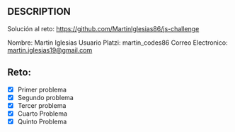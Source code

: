 ## DESCRIPTION

Solución al reto: https://github.com/MartinIglesias86/js-challenge

Nombre: Martin Iglesias
Usuario Platzi: martin_codes86
Correo Electronico: martin.iglesias19@gmail.com

## Reto:

- [X] Primer problema
- [X] Segundo problema
- [X] Tercer problema
- [X] Cuarto Problema
- [X] Quinto Problema
